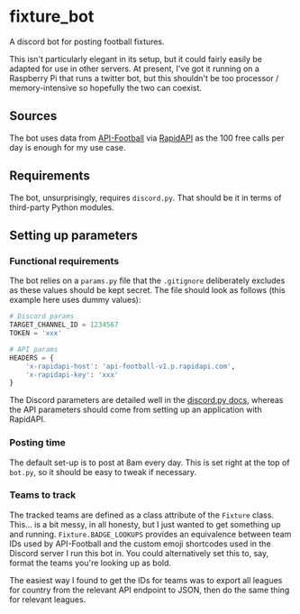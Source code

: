 # fixture_bot
A discord bot for posting football fixtures.

This isn't particularly elegant in its setup, but it could fairly easily be 
adapted for use in other servers. At present, I've got it running on a Raspberry
Pi that runs a twitter bot, but this shouldn't be too processor / 
memory-intensive so hopefully the two can coexist.

## Sources
The bot uses data from [API-Football](https://www.api-football.com/) via
[RapidAPI](https://rapidapi.com/api-sports/api/api-football) as the 100 free 
calls per day is enough for my use case.

## Requirements
The bot, unsurprisingly, requires `discord.py`. That should be it in terms of 
third-party Python modules.

## Setting up parameters
### Functional requirements
The bot relies on a `params.py` file that the `.gitignore` deliberately excludes
as these values should be kept secret. The file should look as follows (this
example here uses dummy values):

```python
# Discord params
TARGET_CHANNEL_ID = 1234567
TOKEN = 'xxx'

# API params
HEADERS = {
    'x-rapidapi-host': 'api-football-v1.p.rapidapi.com',
    'x-rapidapi-key': 'xxx'
}
```

The Discord parameters are detailed well in the 
[discord.py docs](https://discordpy.readthedocs.io/en/latest/), whereas the
API parameters should come from setting up an application with RapidAPI.

### Posting time
The default set-up is to post at 8am every day. This is set right at the top
of `bot.py`, so it should be easy to tweak if necessary.

### Teams to track
The tracked teams are defined as a class attribute of the `Fixture` class. 
This... is a bit messy, in all honesty, but I just wanted to get something up 
and running. `Fixture.BADGE_LOOKUPS` provides an equivalence between team IDs 
used by API-Football and the custom emoji shortcodes used in the Discord server
I run this bot in. You could alternatively set this to, say, format the teams 
you're looking up as bold.

The easiest way I found to get the IDs for teams was to export all leagues for 
country from the relevant API endpoint to JSON, then do the same thing for 
relevant leagues.
